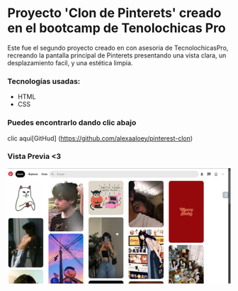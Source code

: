 # Proyecto 'Clon de Pinterets' creado en el bootcamp de Tenolochicas Pro

Este fue el segundo proyecto creado en con asesoria de TecnolochicasPro, recreando la pantalla principal de Pinterets
presentando una vista clara, un desplazamiento facil, y una estética limpia.

### Tecnologías usadas:

* HTML
* CSS

### Puedes encontrarlo dando clic abajo
clic aqui[GitHud] (https://github.com/alexaaloey/pinterest-clon)

### Vista Previa <3
![](clon-pinterest.png)
